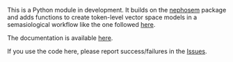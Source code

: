This is a Python module in development.
It builds on the [nephosem](https://qlvl.github.io/nephosem/) package
and adds functions to create token-level vector space models in a semasiological workflow
like the one followed [here](https://cloudspotting.marianamontes.me/).

The documentation is available [here](https://montesmariana.github.io/semasioFlow).

If you use the code here, please report success/failures in the [Issues](https://github.com/montesmariana/semasioFlow/issues).
